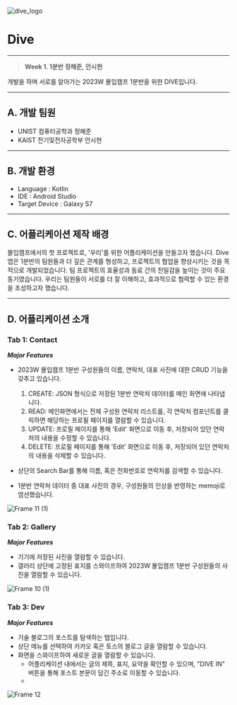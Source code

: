  ![dive_logo](https://github.com/madcamp-2023/Dive/assets/79096116/384b6a42-27b1-4a56-b482-60494a58fa3f) 
 # Dive

---

> **Week 1. 1분반 정해준, 안시현**
> 
개발을 하며 서로를 알아가는 2023W 몰입캠프 1분반을 위한 DIVE입니다.

---

## A. 개발 팀원

- UNIST 컴퓨터공학과 정해준
- KAIST 전기및전자공학부 안시현

---

## B. 개발 환경

- Language : Kotlin
- IDE : Android Studio
- Target Device : Galaxy S7

---

## C. 어플리케이션 제작 배경

몰입캠프에서의 첫 프로젝트로, '우리'를 위한 어플리케이션을 만들고자 했습니다. Dive 앱은 1분반의 팀원들과 더 깊은 관계를 형성하고, 프로젝트의 협업을 향상시키는 것을 목적으로 개발되었습니다. 팀 프로젝트의 효율성과 동료 간의 친밀감을 높이는 것이 주요 동기였습니다. 우리는 팀원들이 서로를 더 잘 이해하고, 효과적으로 협력할 수 있는 환경을 조성하고자 했습니다.


---

## D. 어플리케이션 소개

### Tab 1: Contact
***Major Features***
- 2023W 몰입캠프 1분반 구성원들의 이름, 연락처, 대표 사진에 대한 CRUD 기능을 갖추고 있습니다.
    1. CREATE: JSON 형식으로 저장된 1분반 연락처 데이터를 메인 화면에 나타냅니다.
    2. READ: 메인화면에서는 전체 구성원 연락처 리스트를, 각 연락처 컴포넌트를 클릭하면 해당하는 프로필 페이지를 열람할 수 있습니다.
    3. UPDATE: 프로필 페이지를 통해 'Edit' 화면으로 이동 후, 저장되어 있던 연락처의 내용을 수정할 수 있습니다.
    4. DELETE: 프로필 페이지를 통해 'Edit' 화면으로 이동 후, 저장되어 있던 연락처의 내용을 삭제할 수 있습니다.

- 상단의 Search Bar를 통해 이름, 혹은 전화번호로 연락처를 검색할 수 있습니다.
- 1분반 연락처 데이터 중 대표 사진의 경우, 구성원들의 인상을 반영하는 memoji로 엄선했습니다.

![Frame 11 (1)](https://github.com/madcamp-2023/Dive/assets/79096116/0917ba92-6dfb-4681-881e-ded386bc9461)



### Tab 2: Gallery
***Major Features***
- 기기에 저장된 사진을 열람할 수 있습니다.
- 갤러리 상단에 고정된 표지를 스와이프하여 2023W 몰입캠프 1분반 구성원들의 사진을 열람할 수 있습니다.

![Frame 10 (1)](https://github.com/madcamp-2023/Dive/assets/79096116/0091b76e-583a-4383-8868-e45531613345)


### Tab 3: Dev
***Major Features***
- 기술 블로그의 포스트를 탐색하는 탭입니다.
- 상단 메뉴를 선택하여 카카오 혹은 토스의 블로그 글을 열람할 수 있습니다.
- 화면을 스와이프하여 새로운 글을 열람할 수 있습니다.
    - 어플리케이션 내에서는 글의 제목, 표지, 요약을 확인할 수 있으며, "DIVE IN" 버튼을 통해 포스트 본문이 담긴 주소로 이동할 수 있습니다.
    - 
![Frame 12](https://github.com/madcamp-2023/Dive/assets/79096116/64e12781-649a-40bc-87ff-fff18dc8f723)


